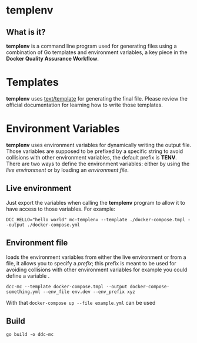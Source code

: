 # templenv

## What is it?

**templenv** is a command line program used for generating files using a combination of Go templates and environment variables, a key piece in the **Docker Quality Assurance Workflow**.

# Templates

**templenv** uses [text/template](https://golang.org/pkg/text/template/) for generating the final file. Please review the official documentation for learning how to write those templates.

# Environment Variables

**templenv** uses environment variables for dynamically writing the output file. Those variables are supposed to be prefixed by a specific string to avoid collisions with other environment variables, the default prefix is **TENV**. There are two ways to define the environment variables: either by using the _live environment_ or by loading an _environment file_.

## Live environment

Just export the variables when calling the **templenv** program to allow it to have access to those variables. For example:

```
DCC_HELLO="hello world" mc-templenv --template ./docker-compose.tmpl --output ./docker-compose.yml
```

## Environment file



loads the environment variables from either the live environment or from a file, it allows you to specify a _prefix_; this prefix is meant to be used for avoiding collisions with other environment variables for example you could define a variable .

```
dcc-mc --template docker-compose.tmpl --output docker-compose-something.yml --env_file env.dev --env_prefix xyz
```
With that `docker-compose up --file example.yml` can be used

## Build

```go build -o ddc-mc```
